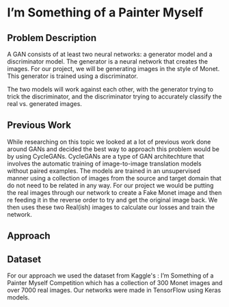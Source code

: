 # I’m Something of a Painter Myself

## Problem Description
A GAN consists of at least two neural networks: a generator model and a discriminator model. The generator is a neural network that creates the images. For our project, we will be generating images in the style of Monet. This generator is trained using a discriminator.

The two models will work against each other, with the generator trying to trick the discriminator, and the discriminator trying to accurately classify the real vs. generated images.


## Previous Work
While researching on this topic we looked at a lot of previous work done around GANs and decided the best way to approach this problem would be by using CycleGANs. 
CycleGANs are a type of GAN architechture that involves the automatic training of image-to-image translation models without paired examples. The models are trained in an unsupervised manner using a collection of images from the source and target domain that do not need to be related in any way. For our project we would be putting the real images through our network to create a Fake Monet image and then re feeding it in the reverse order to try and get the original image back. We then uses these two Real(ish) images to calculate our losses and train the network.

## Approach

## Dataset
For our approach we used the dataset from Kaggle's : I’m Something of a Painter Myself Competition which has a collection of 300 Monet images and over 7000 real images. Our networks were made in TensorFlow using Keras models. 
